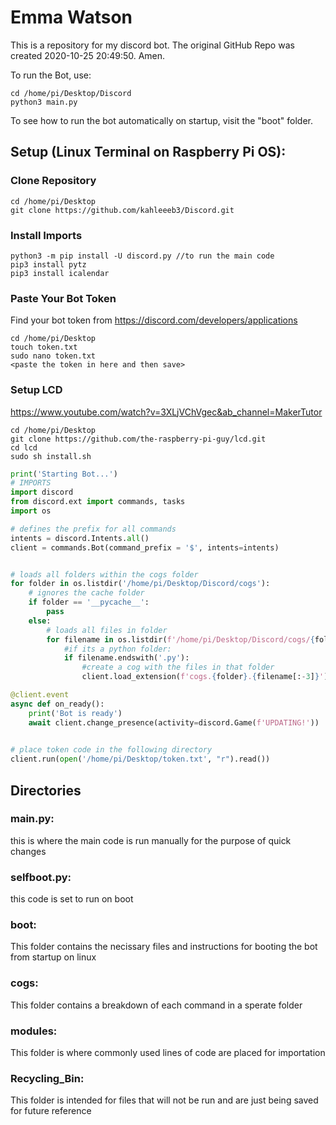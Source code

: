 # Emma Watson
This is a repository for my discord bot. The original GitHub Repo was created 2020-10-25 20:49:50. Amen.

To run the Bot, use:

```
cd /home/pi/Desktop/Discord
python3 main.py
```
To see how to run the bot automatically on startup, visit the "boot" folder.
## Setup (Linux Terminal on Raspberry Pi OS):
### Clone Repository
```
cd /home/pi/Desktop
git clone https://github.com/kahleeeb3/Discord.git
```
### Install Imports
```
python3 -m pip install -U discord.py //to run the main code
pip3 install pytz
pip3 install icalendar
```
### Paste Your Bot Token
Find your bot token from https://discord.com/developers/applications
```
cd /home/pi/Desktop
touch token.txt
sudo nano token.txt
<paste the token in here and then save>
```
### Setup LCD
https://www.youtube.com/watch?v=3XLjVChVgec&ab_channel=MakerTutor
```
cd /home/pi/Desktop
git clone https://github.com/the-raspberry-pi-guy/lcd.git
cd lcd
sudo sh install.sh
```

```python
print('Starting Bot...')
# IMPORTS
import discord
from discord.ext import commands, tasks
import os

# defines the prefix for all commands
intents = discord.Intents.all()
client = commands.Bot(command_prefix = '$', intents=intents)


# loads all folders within the cogs folder
for folder in os.listdir('/home/pi/Desktop/Discord/cogs'):
    # ignores the cache folder
    if folder == '__pycache__':
        pass
    else:
        # loads all files in folder
        for filename in os.listdir(f'/home/pi/Desktop/Discord/cogs/{folder}'):
            #if its a python folder:
            if filename.endswith('.py'):
                #create a cog with the files in that folder
                client.load_extension(f'cogs.{folder}.{filename[:-3]}')

@client.event
async def on_ready():
    print('Bot is ready')
    await client.change_presence(activity=discord.Game(f'UPDATING!'))

 
# place token code in the following directory
client.run(open('/home/pi/Desktop/token.txt', "r").read())
```

## Directories
### main.py:
this is where the main code is run manually for the purpose of quick changes
### selfboot.py:
this code is set to run on boot
### boot:
This folder contains the necissary files and instructions for booting the bot from startup on linux
### cogs:
This folder contains a breakdown of each command in a sperate folder
### modules:
This folder is where commonly used lines of code are placed for importation
### Recycling_Bin:
This folder is intended for files that will not be run and are just being saved for future reference